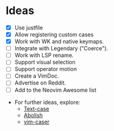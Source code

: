 # Ideas

- [x] Use justfile
- [x] Allow registering custom cases
- [x] Work with WK and native keymaps.
- [ ] Integrate with Legendary ("Coerce").
- [ ] Work with LSP rename.
- [ ] Support visual selection
- [ ] Support operator motion
- [ ] Create a VimDoc.
- [ ] Advertise on Reddit.
- [ ] Add to the Neovim Awesome list
- For further ideas, explore:
  - [Text-case](https://github.com/johmsalas/text-case.nvim)
  - [Abolish][abolish]
  - [vim-caser](https://github.com/arthurxavierx/vim-caser)

[abolish]: https://github.com/tpope/vim-abolish
